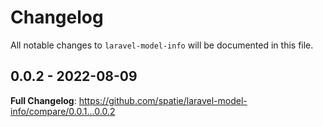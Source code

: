# Changelog

All notable changes to `laravel-model-info` will be documented in this file.

## 0.0.2 - 2022-08-09

**Full Changelog**: https://github.com/spatie/laravel-model-info/compare/0.0.1...0.0.2
